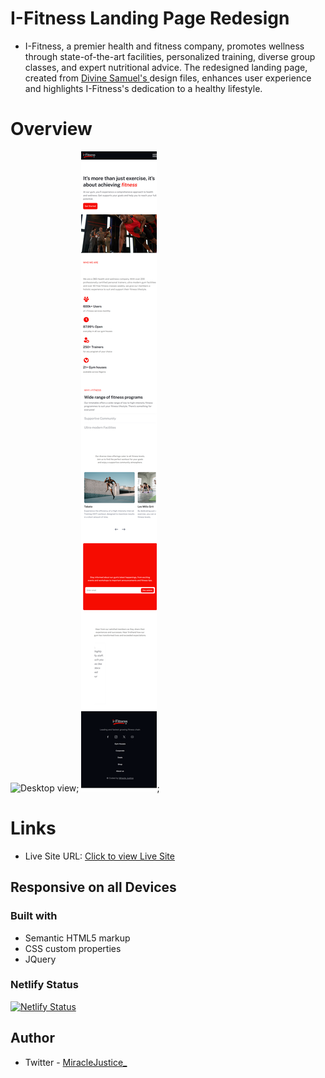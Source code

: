 # I-Fitness Landing Page Redesign

- I-Fitness, a premier health and fitness company, promotes wellness through state-of-the-art facilities, personalized training, diverse group classes, and expert nutritional advice. The redesigned landing page, created from [Divine Samuel's ](https://x.com/diviinesamuel) design files, enhances user experience and highlights I-Fitness's dedication to a healthy lifestyle.







# Overview
![Desktop view](images/Desktop.png);
![Mobile view](images/mobile.png);




# Links

- Live Site URL: [Click to view Live Site](https://mj-filmcenter.netlify.app/)



## Responsive on all Devices

### Built with
- Semantic HTML5 markup
- CSS custom properties
- JQuery



### Netlify Status
[![Netlify Status](https://api.netlify.com/api/v1/badges/df1d601c-f303-4f55-b360-755e76072a17/deploy-status)](https://app.netlify.com/sites/mj-filmcenter/deploys)

## Author

- Twitter - [MiracleJustice_](https://twitter.com/MiracleJustice_)